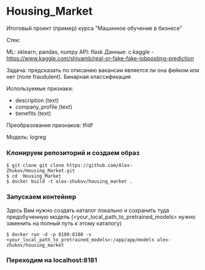 # Housing_Market
Итоговый проект (пример) курса "Машинное обучение в бизнесе"

Стек:

ML: sklearn, pandas, numpy
API: flask
Данные: с kaggle - https://www.kaggle.com/shivamb/real-or-fake-fake-jobposting-prediction

Задача: предсказать по описанию вакансии является ли она фейком или нет (поле fraudulent). Бинарная классификация

Используемые признаки:

- description (text)
- company_profile (text)
- benefits (text)

Преобразования признаков: tfidf

Модель: logreg

### Клонируем репозиторий и создаем образ
```
$ git clone git clone https://github.com/Alex-Zhukov/Housing_Market.git
$ cd  Housing_Market
$ docker build -t alex-zhukov/housing_market .
```

### Запускаем контейнер

Здесь Вам нужно создать каталог локально и сохранить туда предобученную модель (<your_local_path_to_pretrained_models> нужно заменить на полный путь к этому каталогу)
```
$ docker run -d -p 8180:8180 -v <your_local_path_to_pretrained_models>:/app/app/models alex-zhukov/housing_market 
```

### Переходим на localhost:8181
